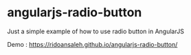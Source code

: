 # angularjs-radio-button
Just a simple example of how to use radio button in AngularJS

Demo : https://ridoansaleh.github.io/angularjs-radio-button/ 
